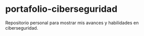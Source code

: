 # portafolio-ciberseguridad
Repositorio personal para mostrar mis avances y habilidades en ciberseguridad.
